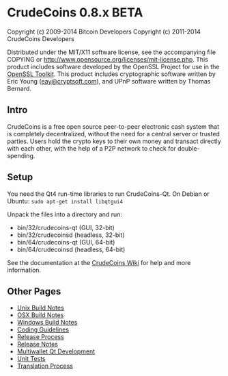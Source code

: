 CrudeCoins 0.8.x BETA
====================

Copyright (c) 2009-2014 Bitcoin Developers
Copyright (c) 2011-2014 CrudeCoins Developers

Distributed under the MIT/X11 software license, see the accompanying
file COPYING or http://www.opensource.org/licenses/mit-license.php.
This product includes software developed by the OpenSSL Project for use in the [OpenSSL Toolkit](http://www.openssl.org/). This product includes
cryptographic software written by Eric Young ([eay@cryptsoft.com](mailto:eay@cryptsoft.com)), and UPnP software written by Thomas Bernard.


Intro
---------------------
CrudeCoins is a free open source peer-to-peer electronic cash system that is
completely decentralized, without the need for a central server or trusted
parties.  Users hold the crypto keys to their own money and transact directly
with each other, with the help of a P2P network to check for double-spending.


Setup
---------------------
You need the Qt4 run-time libraries to run CrudeCoins-Qt. On Debian or Ubuntu:
	`sudo apt-get install libqtgui4`

Unpack the files into a directory and run:

- bin/32/crudecoins-qt (GUI, 32-bit)
- bin/32/crudecoinsd (headless, 32-bit)
- bin/64/crudecoins-qt (GUI, 64-bit)
- bin/64/crudecoinsd (headless, 64-bit)

See the documentation at the [CrudeCoins Wiki](http://crudecoins.info)
for help and more information.


Other Pages
---------------------
- [Unix Build Notes](build-unix.md)
- [OSX Build Notes](build-osx.md)
- [Windows Build Notes](build-msw.md)
- [Coding Guidelines](coding.md)
- [Release Process](release-process.md)
- [Release Notes](release-notes.md)
- [Multiwallet Qt Development](multiwallet-qt.md)
- [Unit Tests](unit-tests.md)
- [Translation Process](translation_process.md)
